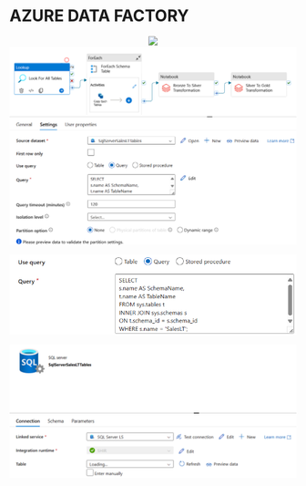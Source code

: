 # AZURE DATA FACTORY

<p align='center'>
  <img src='ADF_ETL_FinalPipleline.png
</p>
## LOOKUP ACTIVITY
<p align='center'>
  <img src='LookUp Activity/Lookup_Setiitngs.png'>
</p>
<p align='center'>
  <img src='LookUp Activity/SQLQuery_SaleasLT_Tables.png'>
</p>
<p align='center'>
  <img src='LookUp Activity/LookUp_Activity_Dataset.png'>
</p>
